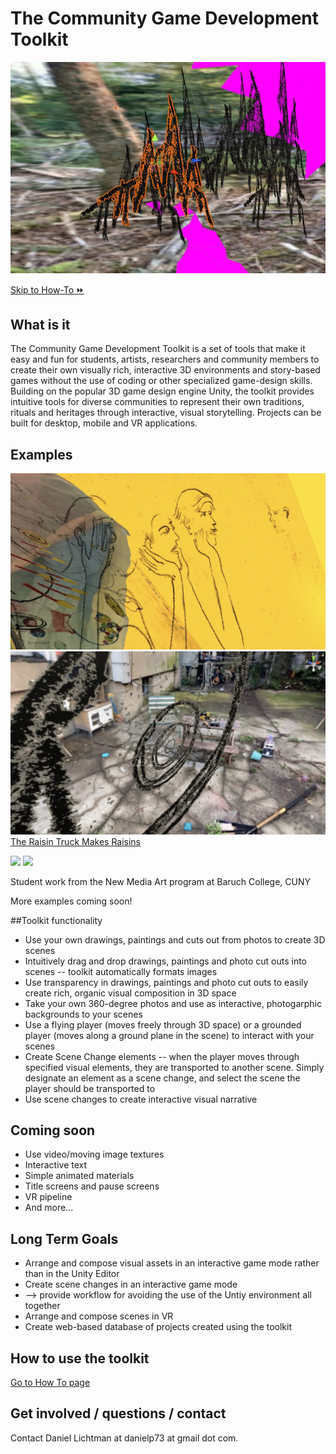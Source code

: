 # The Community Game Development Toolkit

![](images/toolkit.jpg)

[Skip to How-To ⏩](howto.md)

## What is it
The Community Game Development Toolkit is a set of tools that make it easy and fun for students, artists, researchers and community members to create their own visually rich, interactive 3D environments and story-based games without the use of coding or other specialized game-design skills. Building on the popular 3D game design engine Unity, the toolkit provides intuitive tools for diverse communities to represent their own traditions, rituals and heritages through interactive, visual storytelling. Projects can be built for desktop, mobile and VR applications.

## Examples
![](images/rt-yellow.jpg)
![](images/rt-circles.jpg)
[The Raisin Truck Makes Raisins](https://www.daniellichtman.com/raisintruck/)

![](https://www.daniellichtman.com/mount-holyoke/images/student0.jpeg)
![](https://www.daniellichtman.com/toolkit/images/student1.jpeg)

Student work from the New Media Art program at Baruch College, CUNY

More examples coming soon!

<a name="howto"></a>

##Toolkit functionality

* Use your own drawings, paintings and cuts out from photos to create 3D scenes
*  Intuitively drag and drop drawings, paintings and photo cut outs into scenes -- toolkit automatically formats images
*   Use transparency in drawings, paintings and photo cut outs to easily create rich, organic visual composition in 3D space
*   Take your own 360-degree photos and use as interactive, photogarphic backgrounds to your scenes
*   Use a flying player (moves freely through 3D space) or a grounded player (moves along a ground plane in the scene) to interact with your scenes
*   Create Scene Change elements -- when the player moves through specified visual elements, they are transported to another scene. Simply designate an element as a scene change, and select the scene the player should be transported to
*   Use scene changes to create interactive visual narrative

## Coming soon
* Use video/moving image textures
* Interactive text
* Simple animated materials
* Title screens and pause screens
* VR pipeline  
* And more...

## Long Term Goals
* Arrange and compose visual assets in an interactive game mode rather than in the Unity Editor
* Create scene changes in an interactive game mode
* --> provide workflow for avoiding the use of the Untiy environment all together
* Arrange and compose scenes in VR
* Create web-based database of projects created using the toolkit

## How to use the toolkit
[Go to How To page](howto.md)

## Get involved / questions / contact
Contact Daniel Lichtman at danielp73 at gmail dot com.
 

